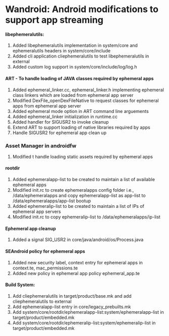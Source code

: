 # Wandroid: Android modifications to support app streaming

#### libephemeralutils:
1. Added libephemeralutils implementation in system/core and ephemeralutils headers in system/core/include
2. Added cli application cliephemeralutils to test libephemeralutils in external
3. Added custom log support in system/core/include/log/log.h

#### ART - To handle loading of JAVA classes required by ephemeral apps
1. Added ephemeral_linker.cc, ephemeral_linker.h implementing ephemeral class linkers which are loaded from ephemeral app server
2. Modified DexFile_openDexFileNative to request classes for ephemeral apps from ephemeral app server
3. Added ephemeral mode option in ART command line arguements
4. Added ephemeral_linker initialization in runtime.cc
5. Added handler for SIGUSR2 to invoke cleanup
6. Extend ART to support loading of native libraries required by apps
7. Handle SIGUSR2 for ephemeral app clean up

### Asset Manager in androidfw
1. Modified t handle loading static assets required by ephemeral apps

#### rootdir
1. Added ephemeralapp-list to be created to maintain a list of available ephemeral apps
2. Modified init.rc to create ephemeralapps config folder i.e., /data/ephemeralapps and copy ephemeralapp-list as app-list to /data/ephemeralapps/app-list bootup
3. Added ephemeralip-list to be created to maintain a list of IPs of ephemeral app servers
4. Modified init.rc to copy ephemeralip-list to  /data/ephemeralapps/ip-list

#### Ephemeral app cleanup
1. Added a signal SIG_USR2 in core/java/android/os/Process.java

#### SEAndroid policy for ephemeral apps
1. Added new security label, context entry for ephemeral apps in context.te, mac_permissions.te
2. Added new policy in ephemeral app policy ephemeral_app.te

#### Build System: 
1. Add cliephemeralutils in target/product/base.mk and add cliephemeralutils to external
2. Add ephemeralapp-list entry in core/legacy_prebuilts.mk
3. Add system/core/rootdir/ephemeralapp-list:system/ephemeralapp-list in target/product/embedded.mk
4. Add system/core/rootdir/ephemeralip-list:system/ephemeralip-list in target/product/embedded.mk
